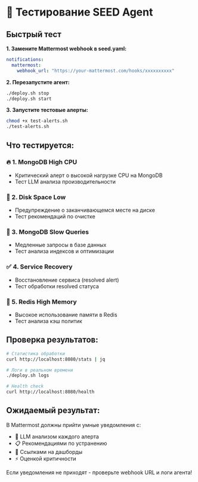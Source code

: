 # 🧪 Тестирование SEED Agent

## Быстрый тест

**1. Замените Mattermost webhook в seed.yaml:**
```yaml
notifications:
  mattermost:
    webhook_url: "https://your-mattermost.com/hooks/xxxxxxxxxx"
```

**2. Перезапустите агент:**
```bash
./deploy.sh stop
./deploy.sh start
```

**3. Запустите тестовые алерты:**
```bash
chmod +x test-alerts.sh
./test-alerts.sh
```

## Что тестируется:

### 🔥 1. MongoDB High CPU
- Критический алерт о высокой нагрузке CPU на MongoDB
- Тест LLM анализа производительности

### 💾 2. Disk Space Low  
- Предупреждение о заканчивающемся месте на диске
- Тест рекомендаций по очистке

### 🐌 3. MongoDB Slow Queries
- Медленные запросы в базе данных
- Тест анализа индексов и оптимизации

### ✅ 4. Service Recovery
- Восстановление сервиса (resolved alert)
- Тест обработки resolved статуса

### 🔴 5. Redis High Memory
- Высокое использование памяти в Redis
- Тест анализа кэш политик

## Проверка результатов:

```bash
# Статистика обработки
curl http://localhost:8080/stats | jq

# Логи в реальном времени  
./deploy.sh logs

# Health check
curl http://localhost:8080/health
```

## Ожидаемый результат:

В Mattermost должны прийти умные уведомления с:
- 🤖 LLM анализом каждого алерта
- 📋 Рекомендациями по устранению  
- 🔗 Ссылками на дашборды
- ⚡ Оценкой критичности

Если уведомления не приходят - проверьте webhook URL и логи агента!